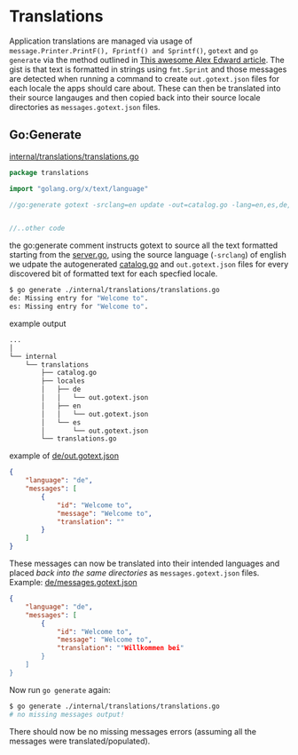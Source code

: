# Translations

Application translations are managed via usage of `message.Printer.PrintF(),
Fprintf() and Sprintf()`, `gotext` and `go generate` via the method outlined in
[This awesome Alex Edward article](https://www.alexedwards.net/blog/i18n-managing-translations).
The gist is that text is formatted in strings using `fmt.Sprint` and those messages
are detected when running a command to create `out.gotext.json` files for each
locale the apps should care about.  These can then be translated into their source
langauges and then copied back into their source locale directories as
`messages.gotext.json` files.

## Go:Generate

[internal/translations/translations.go](../internal/translations/translations.go)

```go
package translations

import "golang.org/x/text/language"

//go:generate gotext -srclang=en update -out=catalog.go -lang=en,es,de,en-US,es-419 ../server/server.go


//..other code
```

the go:generate comment instructs gotext to source all the text formatted starting
from the [server.go](../internal/server/server.go), using the source language
(`-srclang`) of english we udpate the autogenerated [catalog.go](../internal/translations/catalog.go
) and `out.gotext.json` files for every discovered bit of formatted text for each
specfied locale.

```sh
$ go generate ./internal/translations/translations.go
de: Missing entry for "Welcome to".
es: Missing entry for "Welcome to".
```

example output

```sh
...
│ 
└── internal
    └── translations
        ├── catalog.go
        ├── locales
        │   ├── de
        │   │   └── out.gotext.json
        │   ├── en
        │   │   └── out.gotext.json
        │   └── es
        │       └── out.gotext.json
        └── translations.go
```

example of [de/out.gotext.json](../internal/translations/locales/de/out.gotext.json)

```json
{
    "language": "de",
    "messages": [
        {
            "id": "Welcome to",
            "message": "Welcome to",
            "translation": ""
        }
    ]
}
```

These messages can now be translated into their intended languages and placed
_back into the same directories_ as `messages.gotext.json` files. Example:
[de/messages.gotext.json](../internal/translations/locales/de/messages.gotext.json)

```json
{
    "language": "de",
    "messages": [
        {
            "id": "Welcome to",
            "message": "Welcome to",
            "translation": ""Willkommen bei"
        }
    ]
}
```

Now run `go generate` again:

```sh
$ go generate ./internal/translations/translations.go
# no missing messages output!
```

There should now be no missing messages errors (assuming all the messages were translated/populated).
